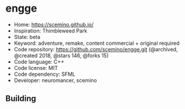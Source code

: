 # engge

- Home: https://scemino.github.io/
- Inspiration: Thimbleweed Park
- State: beta
- Keyword: adventure, remake, content commercial + original required
- Code repository: https://github.com/scemino/engge.git (@archived, @created 2018, @stars 146, @forks 15)
- Code language: C++
- Code license: MIT
- Code dependency: SFML
- Developer: neuromancer, scemino

## Building
